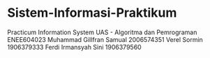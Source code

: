 # Sistem-Informasi-Praktikum
Practicum Information System
UAS - Algoritma dan Pemrograman ENEE604023
Muhammad Gillfran Samual	2006574351
Verel Sormin 			1906379333
Ferdi Irmansyah Sini 		1906379560
